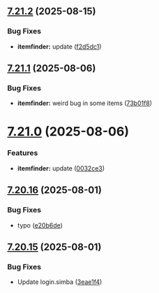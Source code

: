 ## [7.21.2](https://github.com/Torwent/SRL-T/compare/v7.21.1...v7.21.2) (2025-08-15)


### Bug Fixes

* **itemfinder:** update ([f2d5dc1](https://github.com/Torwent/SRL-T/commit/f2d5dc1aac9909a8f3e68df3df8b53d4d80c4947))



## [7.21.1](https://github.com/Torwent/SRL-T/compare/v7.21.0...v7.21.1) (2025-08-06)


### Bug Fixes

* **itemfinder:** weird bug in some items ([73b01f8](https://github.com/Torwent/SRL-T/commit/73b01f8ced563260f14bd57f114da2621dd526be))



# [7.21.0](https://github.com/Torwent/SRL-T/compare/v7.20.16...v7.21.0) (2025-08-06)


### Features

* **itemfinder:** update ([0032ce3](https://github.com/Torwent/SRL-T/commit/0032ce329780611cb84a4d4e8d82cc7c34730361))



## [7.20.16](https://github.com/Torwent/SRL-T/compare/v7.20.15...v7.20.16) (2025-08-01)


### Bug Fixes

* typo ([e20b6de](https://github.com/Torwent/SRL-T/commit/e20b6de0f58863b419862cc0d08e443c73958c08))



## [7.20.15](https://github.com/Torwent/SRL-T/compare/v7.20.14...v7.20.15) (2025-08-01)


### Bug Fixes

* Update login.simba ([3eae1f4](https://github.com/Torwent/SRL-T/commit/3eae1f456a83d55c26e61e6a9a7e79edc41884a1))



